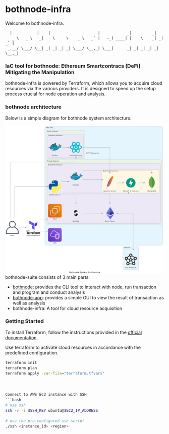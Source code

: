 # bothnode-infra
Welcome to bothnode-infra.
```
  |           |    |                     |            _)         _|         
   _ \   _ \   _|    \     \    _ \   _` |   -_) ____| |    \    _| _| _` | 
 _.__/ \___/ \__| _| _| _| _| \___/ \__,_| \___|      _| _| _| _| _| \__,_| 
```

### IaC tool for bothnode: Ethereum Smartcontracs (DeFi) Mitigating the Manipulation
bothnode-infra is powered by Terraform, which allows you to acquire cloud resources via the various providers. It is designed to speed up the setup process crucial for node operation and analysis.

### bothnode architecture
Below is a simple diagram for bothnode system architecture.

![Bothnode Architecture](images/bothnode.png)
bothnode-suite consists of 3 main parts:
- [bothnode](https://github.com/Utatistics/bothnode): provides the CLI tool to interact with node, run transaction and program and conduct analysis
- [bothnode-app](https://github.com/Utatistics/bothnode-app): provides a simple GUI to view the result of transaction as well as analysis
- bothnode-infra: A tool for cloud resource acquisition
  
### Getting Started 
To install Terraform, follow the instructions provided in the [official documentation](https://developer.hashicorp.com/terraform/install).

Use terraform to activate cloud resources in accordance with the predefined configuration. 
```bash
terraform init 
terraform plan
terraform apply -var-file="terraform.tfvars"



Connect to AWS EC2 instance with SSH
```bash
# use ssh
ssh -v -i $SSH_KEY ubuntu@$EC2_IP_ADDRESS

# use the pre-configured ssh script 
./ssh <instance_id> <region>
```
